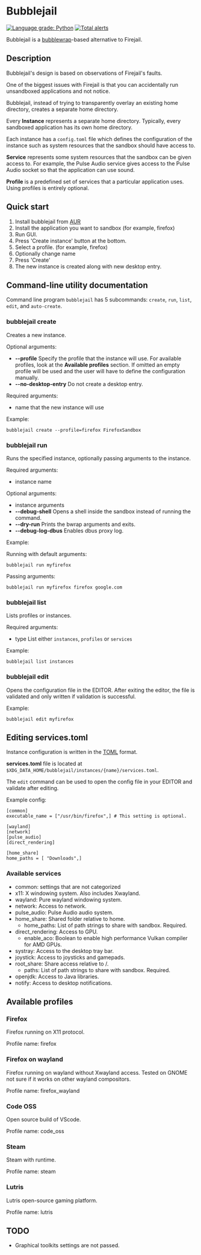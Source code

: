 # Bubblejail

[![Language grade: Python](https://img.shields.io/lgtm/grade/python/g/igo95862/bubblejail.svg?logo=lgtm&logoWidth=18)](https://lgtm.com/projects/g/igo95862/bubblejail/context:python)
[![Total alerts](https://img.shields.io/lgtm/alerts/g/igo95862/bubblejail.svg?logo=lgtm&logoWidth=18)](https://lgtm.com/projects/g/igo95862/bubblejail/alerts/)

Bubblejail is a [bubblewrap](https://github.com/containers/bubblewrap)-based alternative to Firejail.

## Description

Bubblejail's design is based on observations of Firejail's faults.

One of the biggest issues with Firejail is that you can accidentally run unsandboxed applications and not notice.

Bubblejail, instead of trying to transparently overlay an existing home directory, creates a separate home directory.

Every **Instance** represents a separate home directory. Typically, every sandboxed application has its own home directory.

Each instance has a `config.toml` file which defines the configuration of the instance such as system resources that the sandbox should have access to.

**Service** represents some system resources that the sandbox can be given access to. For example, the Pulse Audio service gives access to the Pulse Audio socket so that the application can use sound.

**Profile** is a predefined set of services that a particular application uses. Using profiles is entirely optional.

## Quick start

1. Install bubblejail from [AUR](https://aur.archlinux.org/packages/bubblejail-git/)
1. Install the application you want to sandbox (for example, firefox)
1. Run GUI.
1. Press 'Create instance' button at the bottom.
1. Select a profile. (for example, firefox)
1. Optionally change name
1. Press 'Create'
1. The new instance is created along with new desktop entry.

## Command-line utility documentation

Command line program `bubblejail` has 5 subcommands: `create`, `run`, `list`, `edit`, and `auto-create`.

### bubblejail create

Creates a new instance.

Optional arguments:

* __--profile__ Specify the profile that the instance will use. For available profiles, look at the **Available profiles** section. If omitted an empty profile will be used and the user will have to define the configuration manually.
* __--no-desktop-entry__ Do not create a desktop entry.

Required arguments:

* name that the new instance will use

Example:

```
bubblejail create --profile=firefox FirefoxSandbox
```

### bubblejail run

Runs the specified instance, optionally passing arguments to the instance.

Required arguments:

* instance name

Optional arguments:

* instance arguments
* __--debug-shell__ Opens a shell inside the sandbox instead of running the command.
* __--dry-run__ Prints the bwrap arguments and exits.
* __--debug-log-dbus__ Enables dbus proxy log.

Example:

Running with default arguments:
```
bubblejail run myfirefox
```

Passing arguments:
```
bubblejail run myfirefox firefox google.com
```

### bubblejail list

Lists profiles or instances.

Required arguments:

* type List either `instances`, `profiles` or `services`

Example:

```
bubblejail list instances
```

### bubblejail edit

Opens the configuration file in the EDITOR. After exiting the editor, the file is validated and only written if validation is successful.

Example:

```
bubblejail edit myfirefox
```

## Editing services.toml

Instance configuration is written in the [TOML](https://github.com/toml-lang/toml) format.

**services.toml** file is located at `$XDG_DATA_HOME/bubblejail/instances/{name}/services.toml`.

The `edit` command can be used to open the config file in your EDITOR and validate after editing.

Example config:

```
[common]
executable_name = ["/usr/bin/firefox",] # This setting is optional.

[wayland]
[network]
[pulse_audio]
[direct_rendering]

[home_share]
home_paths = [ "Downloads",]
```

### Available services

* common: settings that are not categorized
* x11: X windowing system. Also includes Xwayland.
* wayland: Pure wayland windowing system.
* network: Access to network.
* pulse_audio: Pulse Audio audio system.
* home_share: Shared folder relative to home.
    * home_paths: List of path strings to share with sandbox. Required.
* direct_rendering: Access to GPU.
    * enable_aco: Boolean to enable high performance Vulkan compiler for AMD GPUs.
* systray: Access to the desktop tray bar.
* joystick: Access to joysticks and gamepads.
* root_share: Share access relative to /.
    * paths: List of path strings to share with sandbox. Required.
* openjdk: Access to Java libraries.
* notify: Access to desktop notifications.

## Available profiles

### Firefox

Firefox running on X11 protocol.

Profile name: firefox

### Firefox on wayland

Firefox running on wayland without Xwayland access. Tested on GNOME not sure if it works on other wayland compositors.

Profile name: firefox_wayland

### Code OSS

Open source build of VScode.

Profile name: code_oss

### Steam

Steam with runtime.

Profile name: steam

### Lutris

Lutris open-source gaming platform.

Profile name: lutris

## TODO

* Graphical toolkits settings are not passed.
